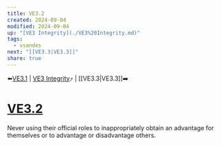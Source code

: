 ```yaml
---
title: VE3.2
created: 2024-09-04
modified: 2024-09-04
up: "[VE3 Integrity](./VE3%20Integrity.md)"
tags:
  - vsandes
next: "[[VE3.3|VE3.3]]"
share: true
---
```

⬅️[VE3.1](./VE3.1.md) | [VE3 Integrity](./VE3%20Integrity.md)⤴️ | [[VE3.3|VE3.3]]➡️
# [VE3.2](VE3.2.md)
Never using their official roles to inappropriately obtain an advantage for themselves or to advantage or disadvantage others.

